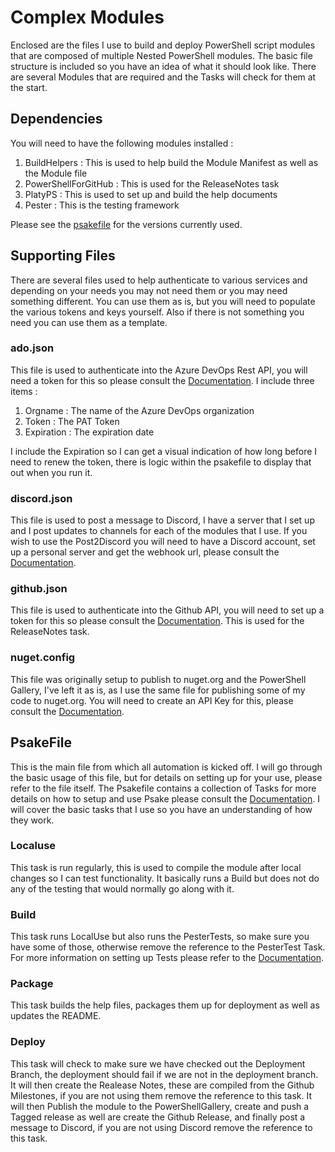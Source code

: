 # Complex Modules

Enclosed are the files I use to build and deploy PowerShell script modules that are composed of multiple Nested PowerShell modules. The basic file structure is included so you have an idea of what it should look like. There are several Modules that are required and the Tasks will check for them at the start.

## Dependencies

You will need to have the following modules installed :

 1. BuildHelpers        : This is used to help build the Module Manifest as well as the Module file
 2. PowerShellForGitHub : This is used for the ReleaseNotes task
 3. PlatyPS             : This is used to set up and build the help documents
 4. Pester              : This is the testing framework

Please see the [psakefile](psakefile.ps1) for the versions currently used.

## Supporting Files

There are several files used to help authenticate to various services and depending on your needs you may not need them or you may need something different. You can use them as is, but you will need to populate the various tokens and keys yourself. Also if there is not something you need you can use them as a template.

### ado.json

This file is used to authenticate into the Azure DevOps Rest API, you will need a token for this so please consult the [Documentation](https://learn.microsoft.com/en-us/azure/devops/organizations/accounts/use-personal-access-tokens-to-authenticate?view=azure-devops&tabs=Windows). I include three items :

1. Orgname    : The name of the Azure DevOps organization
2. Token      : The PAT Token
3. Expiration : The expiration date

I include the Expiration so I can get a visual indication of how long before I need to renew the token, there is logic within the psakefile to display that out when you run it.

### discord.json

This file is used to post a message to Discord, I have a server that I set up and I post updates to channels for each of the modules that I use. If you wish to use the Post2Discord you will need to have a Discord account, set up a personal server and get the webhook url, please consult the [Documentation](https://support.discord.com/hc/en-us/articles/228383668-Intro-to-Webhooks).

### github.json

This file is used to authenticate into the Github API, you will need to set up a token for this so please consult the [Documentation](https://docs.github.com/en/authentication/keeping-your-account-and-data-secure/creating-a-personal-access-token). This is used for the ReleaseNotes task.

### nuget.config

This file was originally setup to publish to nuget.org and the PowerShell Gallery, I've left it as is, as I use the same file for publishing some of my code to nuget.org. You will need to create an API Key for this, please consult the [Documentation](https://learn.microsoft.com/en-us/powershell/scripting/gallery/concepts/publishing-guidelines?view=powershell-7.3).

## PsakeFile

This is the main file from which all automation is kicked off. I will go through the basic usage of this file, but for details on setting up for your use, please refer to the file itself. The Psakefile contains a collection of Tasks for more details on how to setup and use Psake please consult the [Documentation](https://psake.readthedocs.io/en/latest/). I will cover the basic tasks that I use so you have an understanding of how they work.

### Localuse

This task is run regularly, this is used to compile the module after local changes so I can test functionality. It basically runs a Build but does not do any of the testing that would normally go along with it.

### Build

This task runs LocalUse but also runs the PesterTests, so make sure you have some of those, otherwise remove the reference to the PesterTest Task. For more information on setting up Tests please refer to the [Documentation](https://pester.dev/docs/quick-start).

### Package

This task builds the help files, packages them up for deployment as well as updates the README.

### Deploy

This task will check to make sure we have checked out the Deployment Branch, the deployment should fail if we are not in the deployment branch. It will then create the Realease Notes, these are compiled from the Github Milestones, if you are not using them remove the reference to this task. It will then Publish the module to the PowerShellGallery, create and push a Tagged release as well are create the Github Release, and finally post a message to Discord, if you are not using Discord remove the reference to this task.
